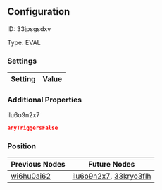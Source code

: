 # <nil>
## Configuration
ID:  33jpsgsdxv

Type: EVAL 


### Settings
| Setting | Value  |
| :------------------------ | ---------------------------------------- |
 




### Additional Properties
ilu6o9n2x7
 ```json 
anyTriggersFalse
```




### Position
| Previous Nodes | Future Nodes |
| :------------- | ------------ |
| [wi6hu0ai62](./wi6hu0ai62.md) | [ilu6o9n2x7](./ilu6o9n2x7.md), [33kryo3flh](./33kryo3flh.md) |